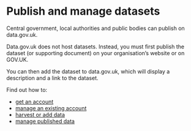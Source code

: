 # Publish and manage datasets

Central government, local authorities and public bodies can publish on data.gov.uk.

Data.gov.uk does not host datasets. Instead, you must first publish the dataset (or supporting document) on your organisation’s website or on GOV.UK.

You can then add the dataset to data.gov.uk, which will display a description and a link to the dataset.

Find out how to:

* [get an account](get_and_manage_accounts/#get-an-account)
* [manage an existing account](get_and_manage_accounts/#add-or-remove-editors-and-admins)
* [harvest or add data](harvest_or_add_data/#harvest-or-add-data)
* [manage published data](managing_published_data/#managing-published-data)
